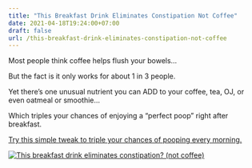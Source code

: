 ```yaml
---
title: "This Breakfast Drink Eliminates Constipation Not Coffee"
date: 2021-04-18T19:24:00+07:00
draft: false
url: /this-breakfast-drink-eliminates-constipation-not-coffee
---
```


Most people think coffee helps flush your bowels…

But the fact is it only works for about 1 in 3 people.

Yet there’s one unusual nutrient you can ADD to your coffee, tea, OJ, or even oatmeal or smoothie…

Which triples your chances of enjoying a “perfect poop” right after breakfast.

<a href="http://araneta7.peakbiome.hop.clickbank.net/?pid=61&tid=32">Try this simple tweak to triple your chances of pooping every morning.</a>

<a href="http://araneta7.peakbiome.hop.clickbank.net/?pid=61&tid=32"><img alt="This breakfast drink eliminates constipation? (not coffee)" src="/img/breakfast-drink-eliminates-constipation.webp" /></a>

